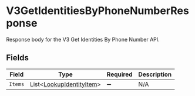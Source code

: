 # V3GetIdentitiesByPhoneNumberResponse

Response body for the V3 Get Identities By Phone Number API.


## Fields

| Field                                                                     | Type                                                                      | Required                                                                  | Description                                                               |
| ------------------------------------------------------------------------- | ------------------------------------------------------------------------- | ------------------------------------------------------------------------- | ------------------------------------------------------------------------- |
| `Items`                                                                   | List<[LookupIdentityItem](../../Models/Components/LookupIdentityItem.md)> | :heavy_minus_sign:                                                        | N/A                                                                       |